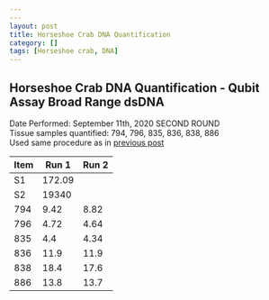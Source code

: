 ```yaml
---
---
layout: post
title: Horseshoe Crab DNA Quantification
category: []
tags: [Horseshoe crab, DNA]
---
```

## Horseshoe Crab DNA Quantification - Qubit Assay Broad Range dsDNA
Date Performed: September 11th, 2020 SECOND ROUND\
Tissue samples quantified: 794, 796, 835, 836, 838, 886\
Used same procedure as in [previous post](https://njameral.github.io/Ameral_Lab_Notebook/Horseshoe-Crab-DNA-Assay/)

 Item | Run 1 | Run 2
 ---- | ---- | ----
 S1   | 172.09 |
 S2   | 19340 |
 794  | 9.42 | 8.82
 796  | 4.72 | 4.64
 835  | 4.4 | 4.34
 836  | 11.9 | 11.9
 838  | 18.4 | 17.6
 886  | 13.8 | 13.7
